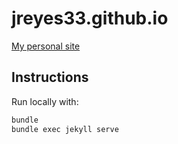 # jreyes33.github.io

[My personal site](https://jreyes.org/)

## Instructions

Run locally with:

```sh
bundle
bundle exec jekyll serve
```
